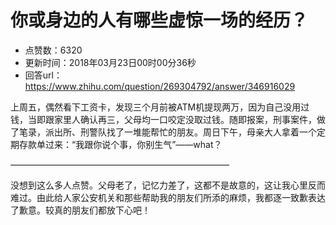 # 你或身边的人有哪些虚惊一场的经历？
- 点赞数：6320
- 更新时间：2018年03月23日00时00分36秒
- 回答url：https://www.zhihu.com/question/269304792/answer/346916029
<body>
 <p data-pid="uSDNXTKR">上周五，偶然看下工资卡，发现三个月前被ATM机提现两万，因为自己没用过钱，当即跟家里人确认再三，父母均一口咬定没取过钱。随即报案，刑事案件，做了笔录，派出所、刑警队找了一堆能帮忙的朋友。周日下午，母亲大人拿着一个定期存款单过来：“我跟你说个事，你别生气”——what？</p>
 <p data-pid="jHF3Nif9">—————————————————————————</p>
 <p data-pid="wf0l0qlM">没想到这么多人点赞。父母老了，记忆力差了，这都不是故意的，这让我心里反而难过。由此给人家公安机关和那些帮助我的朋友们所添的麻烦，我都逐一致歉表达了歉意。较真的朋友们都放下心吧！</p>
</body>
